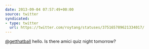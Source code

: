 ```yaml
---
date: 2013-09-04 07:57:49+00:00
source: twitter
syndicated:
- type: twitter
  url: https://twitter.com/roytang/statuses/375165789621334017/
---
```


[@getthatball](https://twitter.com/getthatball/) hello. Is there amici quiz night tomorrow?
